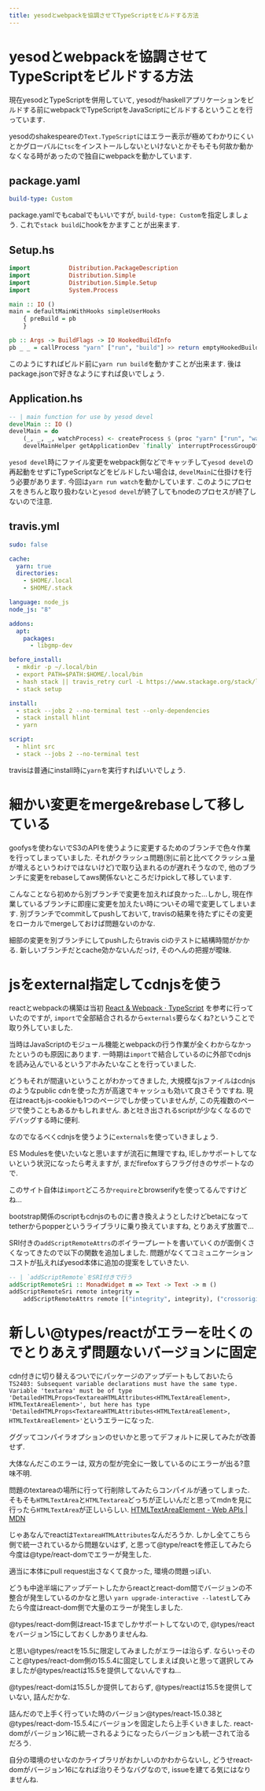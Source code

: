```yaml
---
title: yesodとwebpackを協調させてTypeScriptをビルドする方法
---
```


# yesodとwebpackを協調させてTypeScriptをビルドする方法

現在yesodとTypeScriptを併用していて,
yesodがhaskellアプリケーションをビルドする前にwebpackでTypeScriptをJavaScriptにビルドするということを行っています.

yesodのshakespeareの`Text.TypeScript`にはエラー表示が極めてわかりにくいとかグローバルに`tsc`をインストールしないといけないとかそもそも何故か動かなくなる時があったので独自にwebpackを動かしています.

## package.yaml

~~~yaml
build-type: Custom
~~~

package.yamlでもcabalでもいいですが,
`build-type: Custom`を指定しましょう.
これで`stack build`にhookをかますことが出来ます.

## Setup.hs

~~~hs
import           Distribution.PackageDescription
import           Distribution.Simple
import           Distribution.Simple.Setup
import           System.Process

main :: IO ()
main = defaultMainWithHooks simpleUserHooks
    { preBuild = pb
    }

pb :: Args -> BuildFlags -> IO HookedBuildInfo
pb _ _ = callProcess "yarn" ["run", "build"] >> return emptyHookedBuildInfo
~~~

このようにすればビルド前に`yarn run build`を動かすことが出来ます.
後はpackage.jsonで好きなようにすれば良いでしょう.

## Application.hs

~~~hs
-- | main function for use by yesod devel
develMain :: IO ()
develMain = do
    (_, _, _, watchProcess) <- createProcess $ (proc "yarn" ["run", "watch"]) { create_group = True }
    develMainHelper getApplicationDev `finally` interruptProcessGroupOf watchProcess
~~~

`yesod devel`時にファイル変更をwebpack側などでキャッチして`yesod devel`の再起動をせずにTypeScriptなどをビルドしたい場合は,
`develMain`に仕掛けを行う必要があります.
今回は`yarn run watch`を動かしています.
このようにプロセスをきちんと取り扱わないと`yesod devel`が終了してもnodeのプロセスが終了しないので注意.

## travis.yml

~~~yaml
sudo: false

cache:
  yarn: true
  directories:
    - $HOME/.local
    - $HOME/.stack

language: node_js
node_js: "8"

addons:
  apt:
    packages:
      - libgmp-dev

before_install:
  - mkdir -p ~/.local/bin
  - export PATH=$PATH:$HOME/.local/bin
  - hash stack || travis_retry curl -L https://www.stackage.org/stack/linux-x86_64 | tar xz --wildcards --strip-components=1 -C ~/.local/bin '*/stack'
  - stack setup

install:
  - stack --jobs 2 --no-terminal test --only-dependencies
  - stack install hlint
  - yarn

script:
  - hlint src
  - stack --jobs 2 --no-terminal test
~~~

travisは普通にinstall時に`yarn`を実行すればいいでしょう.

# 細かい変更をmerge&rebaseして移している

goofysを使わないでS3のAPIを使うように変更するためのブランチで色々作業を行ってしまっていました.
それがクラッシュ問題(別に前と比べてクラッシュ量が増えるというわけではないけど)で取り込まれるのが遅れそうなので,
他のブランチに変更をrebaseしてaws関係ないところだけpickして移しています.

こんなことなら初めから別ブランチで変更を加えれば良かった…しかし,
現在作業しているブランチに即座に変更を加えたい時についその場で変更してしまいます.
別ブランチでcommitしてpushしておいて,
travisの結果を待たずにその変更をローカルでmergeしておけば問題ないのかな.

細部の変更を別ブランチにしてpushしたらtravis ciのテストに結構時間がかかる.
新しいブランチだとcache効かないんだっけ,
そのへんの把握が曖昧.

# jsをexternal指定してcdnjsを使う

reactとwebpackの構築は当初
[React & Webpack · TypeScript](https://www.typescriptlang.org/docs/handbook/react-&-webpack.html)
を参考に行っていたのですが,
`import`で全部結合されるから`externals`要らなくね?ということで取り外していました.

当時はJavaScriptのモジュール機能とwebpackの行う作業が全くわからなかったというのも原因にあります.
一時期は`import`で結合しているのに外部でcdnjsを読み込んでいるというアホみたいなことを行っていました.

どうもそれが間違いということがわかってきました,
大規模なjsファイルはcdnjsのようなpublic cdnを使った方が高速でキャッシュも効いて良さそうですね.
現在はreactもjs-cookieも1つのページでしか使っていませんが,
この先複数のページで使うこともあるかもしれません.
あと吐き出されるscriptが少なくなるのでデバッグする時に便利.

なのでなるべくcdnjsを使うように`externals`を使っていきましょう.

ES Modulesを使いたいなと思いますが流石に無理ですね,
IEしかサポートしてないという状況になったら考えますが,
まだfirefoxすらフラグ付きのサポートなので.

このサイト自体は`import`どころか`require`とbrowserifyを使ってるんですけどね…

bootstrap関係のscriptもcdnjsのものに書き換えようとしたけどbetaになってtetherからpopperというライブラリに乗り換えていますね,
とりあえず放置で…

SRI付きの`addScriptRemoteAttrs`のボイラープレートを書いていくのが面倒くさくなってきたので以下の関数を追加しました.
問題がなくてコミュニケーションコストが払えればyesod本体に追加の提案をしていきたい.

~~~hs
-- | `addScriptRemote`をSRI付きで行う
addScriptRemoteSri :: MonadWidget m => Text -> Text -> m ()
addScriptRemoteSri remote integrity =
    addScriptRemoteAttrs remote [("integrity", integrity), ("crossorigin", "anonymous")]
~~~

# 新しい@types/reactがエラーを吐くのでとりあえず問題ないバージョンに固定

cdn付きに切り替えるついでにパッケージのアップデートもしておいたら`TS2403: Subsequent variable declarations must have the same type.  Variable 'textarea' must be of type 'DetailedHTMLProps<TextareaHTMLAttributes<HTMLTextAreaElement>, HTMLTextAreaElement>', but here has type 'DetailedHTMLProps<TextareaHTMLAttributes<HTMLTextAreaElement>, HTMLTextAreaElement>'`というエラーになった.

ググッてコンパイラオプションのせいかと思ってデフォルトに戻してみたが改善せず.

大体なんだこのエラーは,
双方の型が完全に一致しているのにエラーが出る?意味不明.

問題のtextareaの場所に行って行削除してみたらコンパイルが通ってしまった.
そもそも`HTMLTextArea`と`HTMLTextarea`どっちが正しいんだと思ってmdnを見に行ったら`HTMLTextArea`が正しいらしい.
[HTMLTextAreaElement - Web APIs | MDN](https://developer.mozilla.org/en-US/docs/Web/API/HTMLTextAreaElement)

じゃあなんでreactは`TextareaHTMLAttributes`なんだろうか.
しかし全てこちら側で統一されているから問題ないはず,
と思って@type/reactを修正してみたら今度は@type/react-domでエラーが発生した.

適当に本体にpull request出さなくて良かった,
環境の問題っぽい.

どうも中途半端にアップデートしたからreactとreact-dom間でバージョンの不整合が発生しているのかなと思い
`yarn upgrade-interactive --latest`してみたら今度はreact-dom側で大量のエラーが発生しました.

@types/react-dom側はreact-15までしかサポートしてないので,
@types/reactをバージョン15にしておくしかありませんね.

と思い@types/reactを15.5に限定してみましたがエラーは治らず.
ならいっそのこと@types/react-dom側の15.5.4に固定してしまえば良いと思って選択してみましたが@types/reactは15.5を提供してないんですね…

@types/react-domは15.5しか提供しておらず,
@types/reactは15.5を提供していない,
詰んだかな.

詰んだので上手く行っていた時のバージョン@types/react-15.0.38と@types/react-dom-15.5.4にバージョンを固定したら上手くいきました.
react-domがバージョン16に統一されるようになったらバージョンも統一されて治るだろう.

自分の環境のせいなのかライブラリがおかしいのかわからないし,
どうせreact-domがバージョン16になれば治りそうなバグなので,
issueを建てる気にはなりませんね.
